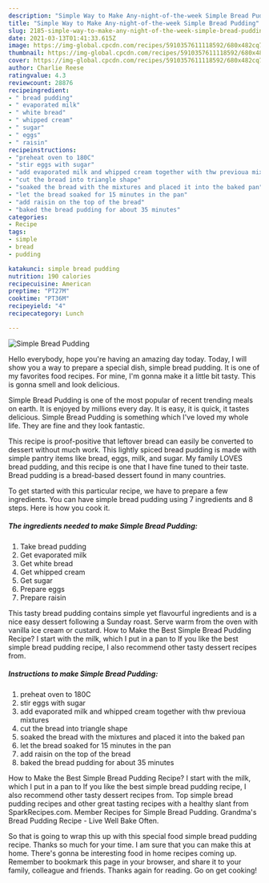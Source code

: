 ```yaml
---
description: "Simple Way to Make Any-night-of-the-week Simple Bread Pudding"
title: "Simple Way to Make Any-night-of-the-week Simple Bread Pudding"
slug: 2185-simple-way-to-make-any-night-of-the-week-simple-bread-pudding
date: 2021-03-13T01:41:33.615Z
image: https://img-global.cpcdn.com/recipes/5910357611118592/680x482cq70/simple-bread-pudding-recipe-main-photo.jpg
thumbnail: https://img-global.cpcdn.com/recipes/5910357611118592/680x482cq70/simple-bread-pudding-recipe-main-photo.jpg
cover: https://img-global.cpcdn.com/recipes/5910357611118592/680x482cq70/simple-bread-pudding-recipe-main-photo.jpg
author: Charlie Reese
ratingvalue: 4.3
reviewcount: 28876
recipeingredient:
- " bread pudding"
- " evaporated milk"
- " white bread"
- " whipped cream"
- " sugar"
- " eggs"
- " raisin"
recipeinstructions:
- "preheat oven to 180C"
- "stir eggs with sugar"
- "add evaporated milk and whipped cream together with thw previoua mixtures"
- "cut the bread into triangle shape"
- "soaked the bread with the mixtures and placed it into the baked pan"
- "let the bread soaked for 15 minutes in the pan"
- "add raisin on the top of the bread"
- "baked the bread pudding for about 35 minutes"
categories:
- Recipe
tags:
- simple
- bread
- pudding

katakunci: simple bread pudding 
nutrition: 190 calories
recipecuisine: American
preptime: "PT27M"
cooktime: "PT36M"
recipeyield: "4"
recipecategory: Lunch

---
```



![Simple Bread Pudding](https://img-global.cpcdn.com/recipes/5910357611118592/680x482cq70/simple-bread-pudding-recipe-main-photo.jpg)

Hello everybody, hope you're having an amazing day today. Today, I will show you a way to prepare a special dish, simple bread pudding. It is one of my favorites food recipes. For mine, I'm gonna make it a little bit tasty. This is gonna smell and look delicious.

Simple Bread Pudding is one of the most popular of recent trending meals on earth. It is enjoyed by millions every day. It is easy, it is quick, it tastes delicious. Simple Bread Pudding is something which I've loved my whole life. They are fine and they look fantastic.

This recipe is proof-positive that leftover bread can easily be converted to dessert without much work. This lightly spiced bread pudding is made with simple pantry items like bread, eggs, milk, and sugar. My family LOVES bread pudding, and this recipe is one that I have fine tuned to their taste. Bread pudding is a bread-based dessert found in many countries.


To get started with this particular recipe, we have to prepare a few ingredients. You can have simple bread pudding using 7 ingredients and 8 steps. Here is how you cook it.

<!--inarticleads1-->

##### The ingredients needed to make Simple Bread Pudding:

1. Take  bread pudding
1. Get  evaporated milk
1. Get  white bread
1. Get  whipped cream
1. Get  sugar
1. Prepare  eggs
1. Prepare  raisin


This tasty bread pudding contains simple yet flavourful ingredients and is a nice easy dessert following a Sunday roast. Serve warm from the oven with vanilla ice cream or custard. How to Make the Best Simple Bread Pudding Recipe? I start with the milk, which I put in a pan to If you like the best simple bread pudding recipe, I also recommend other tasty dessert recipes from. 

<!--inarticleads2-->

##### Instructions to make Simple Bread Pudding:

1. preheat oven to 180C
1. stir eggs with sugar
1. add evaporated milk and whipped cream together with thw previoua mixtures
1. cut the bread into triangle shape
1. soaked the bread with the mixtures and placed it into the baked pan
1. let the bread soaked for 15 minutes in the pan
1. add raisin on the top of the bread
1. baked the bread pudding for about 35 minutes


How to Make the Best Simple Bread Pudding Recipe? I start with the milk, which I put in a pan to If you like the best simple bread pudding recipe, I also recommend other tasty dessert recipes from. Top simple bread pudding recipes and other great tasting recipes with a healthy slant from SparkRecipes.com. Member Recipes for Simple Bread Pudding. Grandma&#39;s Bread Pudding Recipe - Live Well Bake Often. 

So that is going to wrap this up with this special food simple bread pudding recipe. Thanks so much for your time. I am sure that you can make this at home. There's gonna be interesting food in home recipes coming up. Remember to bookmark this page in your browser, and share it to your family, colleague and friends. Thanks again for reading. Go on get cooking!
